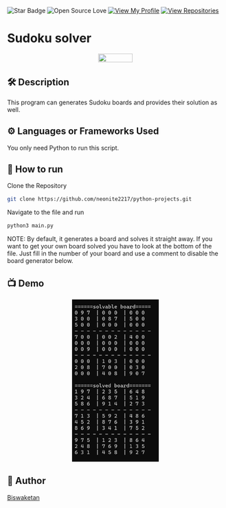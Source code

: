 ![Star Badge](https://img.shields.io/static/v1?label=%F0%9F%8C%9F&message=If%20Useful&style=style=flat&color=BC4E99)
![Open Source Love](https://badges.frapsoft.com/os/v1/open-source.svg?v=103)
[![View My Profile](https://img.shields.io/badge/View-My_Profile-green?logo=GitHub)](https://github.com/neonite2217)
[![View Repositories](https://img.shields.io/badge/View-My_Repositories-blue?logo=GitHub)](https://github.com/neonite2217?tab=repositories)

# Sudoku solver

<p align="center">
<img src="https://theme.zdassets.com/theme_assets/2209631/22a60a03520b27c6f51a5bba5ef051d34ffc0b3a.png" width=40% height=40%>


## 🛠️ Description
This program can generates Sudoku boards and provides their solution as well.

## ⚙️ Languages or Frameworks Used
You only need Python to run this script.

## 🌟 How to run
Clone the Repository

```sh
git clone https://github.com/neonite2217/python-projects.git
```
Navigate to the file and run 
```sh
python3 main.py
```

NOTE:
By default, it generates a board and solves it straight away.
If you want to get your own board solved you have to look at the bottom of the file.
Just fill in the number of your board and use a comment to disable the board generator below.

## 📺 Demo
<p align="center">
<img src="image.png" width=40% height=30%>

## 🤖 Author
[Biswaketan](https://github.com/neonite2217/)
